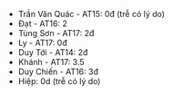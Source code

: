 - Trần Văn Quác - AT15: 0đ (trễ có lý do)
- Đạt - AT16: 2
- Tùng Sơn - AT17: 2đ
- Ly - AT17: 0đ
- Duy Tới - AT14: 2đ
- Khánh - AT17: 3.5
- Duy Chiến - AT16: 3đ
- Hiệp: 0d  (trễ có lý do)
